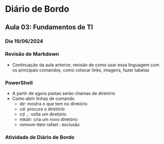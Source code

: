 # Diário de Bordo
## Aula 03: Fundamentos de TI
### Dia 19/06/2024

### Revisão de Markdown
- Continuação da aula anterior, revisão de como usar essa linguagem com os principais comandos, como colocar links, imagens, fazer tabelas

### PowerShell
- A partir de agora pastas serão chamas de diretório
- Como abrir linhas de comando
    - dir: mostra o que tem no diretório
    - cd: procura o diretório
    - cd ..: volta um diretório
    - mkdir: cria um novo diretório
    - remove-item rafael : exclusão

### Atividade de Diário de Bordo